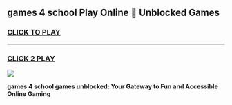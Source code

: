 
## games 4 school Play Online 👋 Unblocked Games
<h3>
<a href="https://news.freeplayer.one?title=games_4_school&ref=17GH">CLICK TO PLAY</a></h3>
<hr>

<h3>
<a href="https://news.freeplayer.one?title=games_4_school&ref=17GH">CLICK 2 PLAY</a>
  
</h3>

<a href="https://news.freeplayer.one?title=games_4_school&ref=17GH/"><img src="https://clearcache.store/games.png"></a>


**games 4 school games unblocked: Your Gateway to Fun and Accessible Online Gaming**
